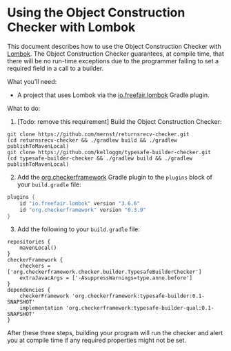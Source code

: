 # Using the Object Construction Checker with Lombok

This document describes how to use the Object Construction Checker with
[Lombok](https://projectlombok.org).
The Object Construction Checker guarantees, at compile time, that there
will be no run-time exceptions due to the programmer failing to set a
required field in a call to a builder.

What you’ll need:
* A project that uses Lombok via the [io.freefair.lombok](https://plugins.gradle.org/plugin/io.freefair.lombok) Gradle plugin.

What to do:

1. [Todo: remove this requirement]
Build the Object Construction Checker:
```
git clone https://github.com/mernst/returnsrecv-checker.git
(cd returnsrecv-checker && ./gradlew build && ./gradlew publishToMavenLocal)
git clone https://github.com/kelloggm/typesafe-builder-checker.git
(cd typesafe-builder-checker && ./gradlew build && ./gradlew publishToMavenLocal)
```

2. Add the [org.checkerframework](https://plugins.gradle.org/plugin/org.checkerframework) Gradle plugin to the `plugins` block of your `build.gradle` file:

```groovy
plugins {
    id "io.freefair.lombok" version "3.6.6"
    id "org.checkerframework" version "0.3.9"
}
```

3. Add the following to your `build.gradle` file:

```
repositories {
    mavenLocal()
}
checkerFramework {
    checkers = ['org.checkerframework.checker.builder.TypesafeBuilderChecker']
    extraJavacArgs = ['-AsuppressWarnings=type.anno.before']
}
dependencies {
    checkerFramework 'org.checkerframework:typesafe-builder:0.1-SNAPSHOT'
    implementation 'org.checkerframework:typesafe-builder-qual:0.1-SNAPSHOT'
}
```


After these three steps, building your program will run the checker and alert you at compile time if any required properties might not be set.
